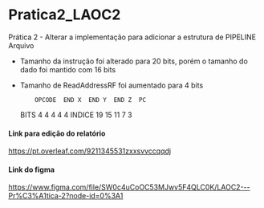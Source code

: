 # Pratica2_LAOC2

Prática 2 - Alterar a implementação para adicionar a estrutura de PIPELINE Arquivo

* Tamanho da instrução foi alterado para 20 bits, porém o tamanho do dado foi mantido com 16 bits

* Tamanho de ReadAddressRF foi aumentado para 4 bits

          OPCODE  END X  END Y  END Z  PC
    BITS     4       4      4     4     4
  INDICE    19      15     11     7     3

#### Link para edição do relatório

https://pt.overleaf.com/9211345531zxxsvvccqqdj

#### Link do figma

https://www.figma.com/file/SW0c4uCoOC53MJwv5F4QLC0K/LAOC2---Pr%C3%A1tica-2?node-id=0%3A1
